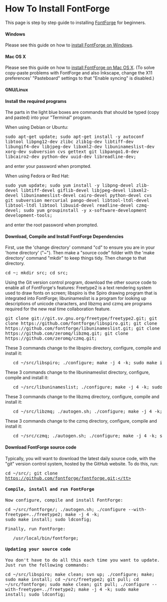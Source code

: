 <h1>How To Install FontForge</h1>

<p>This page is step by step guide to installing <a title="FontForge" href="/wiki/FontForge">FontForge</a> for beginners.</p>

<h4> Windows </h4>

Please see this guide on how to <a href="http://www.mpetroff.net/software/fontforge-windows/">install FontForge on Windows</a>.</p>

<h4> Mac OS X </h4>

Please see this guide on how to <a href="http://www.pixilate.com/about/installing-fontforge-in-mountain-lion">install FontForge on Mac OS X</a>. (To solve copy-paste problems with FontForge and also Inkscape, change the X11 preferences' "Pasteboard" settings to that "Enable syncing" is disabled.)</p>

<h4> GNU/Linux </h4>
<a id="Install_the_required_programs" name="Install_the_required_programs"></a><h4> <span class="mw-headline"> Install the required programs </span></h4>

<p>The parts in the light blue boxes are commands that should be typed (copy and pasted) into your "Terminal" program.</p>

<p>When using Debian or Ubuntu:</p>

<tt>sudo apt-get update; sudo apt-get install -y autoconf libtool libpng12-dev zlibc zlib1g-dev libtiff-dev libungif4-dev libjpeg-dev libxml2-dev libuninameslist-dev xorg-dev subversion cvs gettext git libpango1.0-dev libcairo2-dev python-dev uuid-dev  libreadline-dev;</tt>

<p>and enter your password when prompted.</p>

<p>When using Fedora or Red Hat:</p>
<tt>
   sudo yum update;
   sudo yum install -y libpng-devel zlib-devel libtiff-devel giflib-devel 
   libjpeg-devel libxml2-devel libuninameslist-devel cairo-devel 
   python-devel cvs git subversion mercurial pango-devel 
   libtool-ltdl-devel libtool-ltdl libtool libuuid-devel readline-devel czmq-devel; 
   sudo yum groupinstall -y x-software-development development-tools;
</tt>

<p>and enter the root password when prompted.</p>

<a id="Download_FontForge_dependencies" name="Download_FontForge_dependencies"></a><h4> <span class="mw-headline"> Download, Compile and Install FontForge Dependencies </span></h4>

<p>First, use the 'change directory' command "cd" to ensure you are in your 'home directory' ("~"). Then make a "source code" folder with the 'make directory' command "mkdir" to keep things tidy. Then change to that directory.</p>

<tt>   cd ~;
   mkdir src;
   cd src;
</tt>

<p>Using the Git version control program, download the other source code to enable all of FontForge's features: Freetype2 is a text rendering system used to draw fonts on screen; libspiro is the Spiro drawing program that is integrated into FontForge; libuninameslist is a program for looking up descriptions of unicode characters, and libzmq and czmq are programs required for the new real time collaboration feature.</p>

<tt>
   git clone git://git.sv.gnu.org/freetype/freetype2.git;
   git clone https://github.com/fontforge/libspiro.git;
   git clone https://github.com/fontforge/libuninameslist.git;
   git clone https://github.com/zeromq/libzmq.git;
   git clone https://github.com/zeromq/czmq.git;
</tt>

<p>These 3 commands change to the libspiro directory, configure, compile and install it:</p>

<pre>   cd ~/src/libspiro; ./configure; make -j 4 -k; sudo make install;</pre>

<p>These 3 commands change to the libuninameslist directory, configure, compile and install it:</p>

<pre>   cd ~/src/libuninameslist; ./configure; make -j 4 -k; sudo make install;</pre>

<p>These 3 commands change to the libzmq directory, configure, compile and install it:</p>

<pre>   cd ~/src/libzmq; ./autogen.sh; ./configure; make -j 4 -k; sudo make install;</pre>

<p>These 3 commands change to the czmq directory, configure, compile and install it:</p>

<pre>   cd ~/src/czmq; ./autogen.sh; ./configure; make -j 4 -k; sudo make install;</pre>

<a id="Download_FontForge_source_code" name="Download_FontForge_source_code"></a><h4> <span class="mw-headline"> Download FontForge source code </span></h4>

<p>Typically, you will want to download the latest daily source code, with the "git" version control system, hosted by the GitHub website. To do this, run:</p>

<tt>cd ~/src/; git clone https://github.com/fontforge/fontforge.git;</tt>

<a id="Compile.2C_install_and_run_FontForge" name="Compile.2C_install_and_run_FontForge"></a><h4> <span class="mw-headline"> Compile, install and run FontForge </span></h4>

<p>Now configure, compile and install FontForge:</p>

<tt>   cd ~/src/fontforge/;
    ./autogen.sh;
   ./configure --with-freetype=../freetype2;
   make -j 4 -k;   
   sudo make install;
   sudo ldconfig;
</tt>

<p>Finally, run FontForge:</p>

<pre>   /usr/local/bin/fontforge;</pre>

<h4> Updating your source code </h4>

<p>You don't have to do all this each time you want to update. Just run the following commands:
</p>
<tt>   cd ~/src/libspiro; make clean; svn up; ./configure; make; sudo make install;
   cd ~/src/freetype2; git pull;
   cd ~/src/fontforge; sudo make clean; git pull;
   ./configure --with-freetype=../freetype2;
   make -j 4 -k; sudo make install; sudo ldconfig;
</tt>
